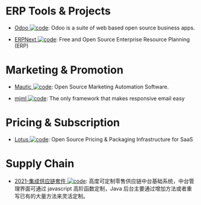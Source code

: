 # ERP Tools & Projects

- [Odoo ![code](https://martrix-usa.oss-accelerate.aliyuncs.com/logo/code.svg)](https://github.com/odoo/odoo): Odoo is a suite of web based open source business apps.

- [ERPNext ![code](https://martrix-usa.oss-accelerate.aliyuncs.com/logo/code.svg)](https://github.com/frappe/erpnext): Free and Open Source Enterprise Resource Planning (ERP)

# Marketing & Promotion

- [Mautic ![code](https://martrix-usa.oss-accelerate.aliyuncs.com/logo/code.svg)](https://github.com/mautic/mautic): Open Source Marketing Automation Software.

- [mjml ![code](https://martrix-usa.oss-accelerate.aliyuncs.com/logo/code.svg)](https://mjml.io/): The only framework that makes responsive email easy

# Pricing & Subscription

- [Lotus ![code](https://martrix-usa.oss-accelerate.aliyuncs.com/logo/code.svg)](https://github.com/uselotus/lotus): Open Source Pricing & Packaging Infrastructure for SaaS

# Supply Chain

- [2021-集成供应链套件 ![code](https://martrix-usa.oss-accelerate.aliyuncs.com/logo/code.svg)](https://github.com/doublechaintech/scm-biz-suite): 高度可定制零售供应链中台基础系统，中台管理界面可通过 javascript 高阶函数定制，Java 后台主要通过增加方法或者重写已有的大量方法来灵活定制。
